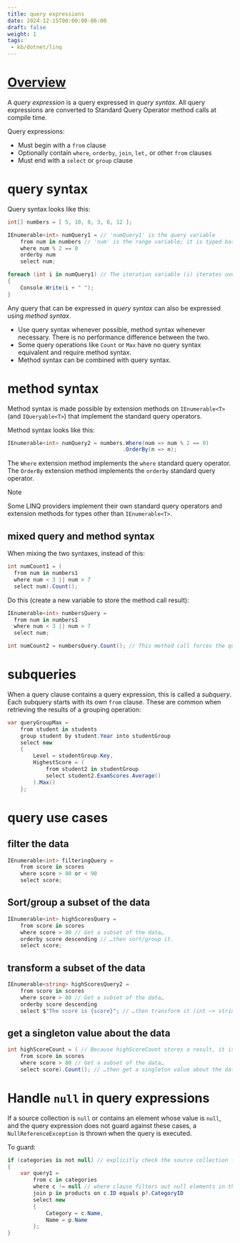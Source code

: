 ```yaml
---
title: query expressions
date: 2024-12-15T00:00:00-06:00
draft: false
weight: 1
tags:
 - kb/dotnet/linq
---
```


# [Overview](https://learn.microsoft.com/en-us/dotnet/csharp/linq/get-started/query-expression-basics)
A *query expression* is a query expressed in *query syntax*. All query expressions are converted to Standard Query Operator method calls at compile time.

Query expressions:
- Must begin with a `from` clause
- Optionally contain `where`, `orderby`, `join`, `let,` or other `from` clauses
- Must end with a `select` or `group` clause
 
# query syntax
Query syntax looks like this:
```cs
int[] numbers = [ 5, 10, 8, 3, 6, 12 ];

IEnumerable<int> numQuery1 = // 'numQuery1' is the query variable
    from num in numbers // 'num' is the range variable; it is typed based on the type of elements in 'numbers'
    where num % 2 == 0
    orderby num
    select num;

foreach (int i in numQuery1) // The iteration variable (i) iterates over the query variable (numQuery1), thereby executing it
{
    Console.Write(i + " ");
}
```

Any query that can be expressed in *query syntax* can also be expressed using *method syntax*.
- Use query syntax whenever possible, method syntax whenever necessary. There is no performance difference between the two.
- Some query operations like `Count` or `Max` have no query syntax equivalent and require method syntax.
- Method syntax can be combined with query syntax.

# method syntax
Method syntax is made possible by extension methods on `IEnumerable<T>` (and `IQueryable<T>`) that implement the standard query operators.

Method syntax looks like this:
```cs
IEnumerable<int> numQuery2 = numbers.Where(num => num % 2 == 0)
                                    .OrderBy(n => n);
```

The `Where` extension method implements the `where` standard query operator.  
The `OrderBy` extension method implements the `orderby` standard query operator.

> [!NOTE]
> Some LINQ providers implement their own standard query operators and extension methods for types other than `IEnumerable<T>`.

## mixed query and method syntax
When mixing the two syntaxes, instead of this:
```cs
int numCount1 = (
  from num in numbers1
  where num < 3 || num > 7
  select num).Count();
```

Do this (create a new variable to store the method call result):
```cs
IEnumerable<int> numbersQuery =
  from num in numbers1
  where num < 3 || num > 7
  select num;

int numCount2 = numbersQuery.Count(); // This method call forces the query expression to execute immediately.
```

# subqueries
When a query clause contains a query expression, this is called a *subquery*. Each subquery starts with its own
`from` clause. These are common when retrieving the results of a grouping operation:

```cs
var queryGroupMax =
    from student in students
    group student by student.Year into studentGroup
    select new
    {
        Level = studentGroup.Key,
        HighestScore = (
            from student2 in studentGroup
            select student2.ExamScores.Average()
        ).Max()
    };
```

# query use cases
## filter the data
```cs
IEnumerable<int> filteringQuery =
    from score in scores
    where score > 80 or < 90
    select score;
```

## Sort/group a subset of the data
```cs
IEnumerable<int> highScoresQuery =
    from score in scores
    where score > 80 // Get a subset of the data…
    orderby score descending // …then sort/group it.
    select score;
```

## transform a subset of the data
```cs
IEnumerable<string> highScoresQuery2 =
    from score in scores
    where score > 80 // Get a subset of the data…
    orderby score descending
    select $"The score is {score}"; // …then transform it (int –> string).
```

## get a singleton value about the data
```cs 
int highScoreCount = ( // Because highScoreCount stores a result, it is *not* a query variable.
    from score in scores
    where score > 80 // Get a subset of the data…
    select score).Count(); // …then get a singleton value about the data.
``` 

# Handle `null` in query expressions
If a source collection is `null` or contains an element whose value is `null`, and the query expression
does not guard against these cases, a `NullReferenceException` is thrown when the query is executed.

To guard:
```cs
if (categories is not null) // explicitly check the source collection for null
{
    var query1 =
        from c in categories
        where c != null // where clause filters out null elements in the 'categories' sequence
        join p in products on c.ID equals p?.CategoryID
        select new
        {
            Category = c.Name,
            Name = p.Name
        };
}
```